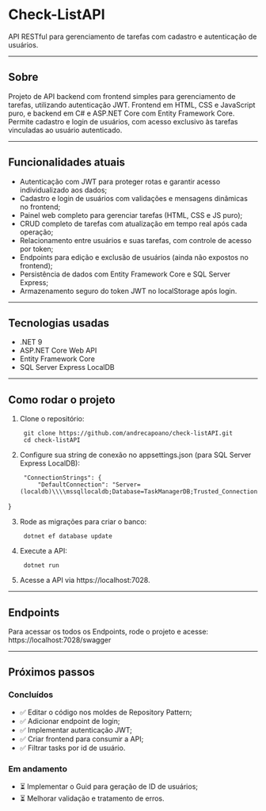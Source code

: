 # Check-ListAPI

API RESTful para gerenciamento de tarefas com cadastro e autenticação de usuários.

---

## Sobre

Projeto de API backend com frontend simples para gerenciamento de tarefas, utilizando autenticação JWT.
Frontend em HTML, CSS e JavaScript puro, e backend em C# e ASP.NET Core com Entity Framework Core.
Permite cadastro e login de usuários, com acesso exclusivo às tarefas vinculadas ao usuário autenticado.

---

## Funcionalidades atuais

- Autenticação com JWT para proteger rotas e garantir acesso individualizado aos dados;
- Cadastro e login de usuários com validações e mensagens dinâmicas no frontend;
- Painel web completo para gerenciar tarefas (HTML, CSS e JS puro);
- CRUD completo de tarefas com atualização em tempo real após cada operação;
- Relacionamento entre usuários e suas tarefas, com controle de acesso por token;
- Endpoints para edição e exclusão de usuários (ainda não expostos no frontend);
- Persistência de dados com Entity Framework Core e SQL Server Express;
- Armazenamento seguro do token JWT no localStorage após login.

---

## Tecnologias usadas

- .NET 9
- ASP.NET Core Web API
- Entity Framework Core
- SQL Server Express LocalDB

---

## Como rodar o projeto

1. Clone o repositório:

        git clone https://github.com/andrecapoano/check-listAPI.git
        cd check-listAPI

2. Configure sua string de conexão no appsettings.json (para SQL Server Express LocalDB):

        "ConnectionStrings": {          
            "DefaultConnection": "Server=(localdb)\\\\mssqllocaldb;Database=TaskManagerDB;Trusted_Connection=True;"
}

3. Rode as migrações para criar o banco:

        dotnet ef database update

4. Execute a API:

        dotnet run

5. Acesse a API via https://localhost:7028.

---

## Endpoints

Para acessar os todos os Endpoints, rode o projeto e acesse: https://localhost:7028/swagger

---

## Próximos passos

### Concluídos
- ✅ Editar o código nos moldes de Repository Pattern;
- ✅ Adicionar endpoint de login;
- ✅ Implementar autenticação JWT;
- ✅ Criar frontend para consumir a API;
- ✅ Filtrar tasks por id de usuário.

### Em andamento
- ⏳ Implementar o Guid para geração de ID de usuários;
- ⏳ Melhorar validação e tratamento de erros.
